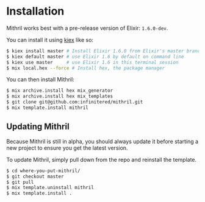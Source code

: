 # Installation

Mithril works best with a pre-release version of Elixir: `1.6.0-dev`.

You can install it using [kiex](https://github.com/taylor/kiex) like so:

```sh
$ kiex install master # Install Elixir 1.6.0 from Elixir's master branch
$ kiex default master # use Elixir 1.6 by default on command line
$ kiex use master     # use Elixir 1.6 in this terminal session
$ mix local.hex --force # Install hex, the package manager
```

You can then install Mithril:

```sh
$ mix archive.install hex mix_generator
$ mix archive.install hex mix_templates
$ git clone git@github.com:infinitered/mithril.git
$ mix template.install mithril
```

## Updating Mithril

Because Mithril is still in alpha, you should always update it before
starting a new project to ensure you get the latest version.

To update Mithril, simply pull down from the repo and reinstall the 
template. 

```sh
$ cd where-you-put-mithril/
$ git checkout master
$ git pull
$ mix template.uninstall mithril
$ mix template.install .
```
